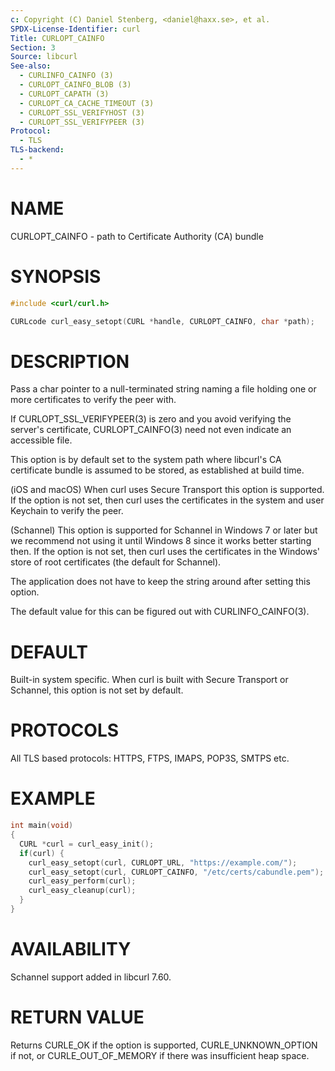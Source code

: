 ```yaml
---
c: Copyright (C) Daniel Stenberg, <daniel@haxx.se>, et al.
SPDX-License-Identifier: curl
Title: CURLOPT_CAINFO
Section: 3
Source: libcurl
See-also:
  - CURLINFO_CAINFO (3)
  - CURLOPT_CAINFO_BLOB (3)
  - CURLOPT_CAPATH (3)
  - CURLOPT_CA_CACHE_TIMEOUT (3)
  - CURLOPT_SSL_VERIFYHOST (3)
  - CURLOPT_SSL_VERIFYPEER (3)
Protocol:
  - TLS
TLS-backend:
  - *
---
```


# NAME

CURLOPT_CAINFO - path to Certificate Authority (CA) bundle

# SYNOPSIS

~~~c
#include <curl/curl.h>

CURLcode curl_easy_setopt(CURL *handle, CURLOPT_CAINFO, char *path);
~~~

# DESCRIPTION

Pass a char pointer to a null-terminated string naming a file holding one or
more certificates to verify the peer with.

If CURLOPT_SSL_VERIFYPEER(3) is zero and you avoid verifying the
server's certificate, CURLOPT_CAINFO(3) need not even indicate an
accessible file.

This option is by default set to the system path where libcurl's CA
certificate bundle is assumed to be stored, as established at build time.

(iOS and macOS) When curl uses Secure Transport this option is supported. If
the option is not set, then curl uses the certificates in the system and user
Keychain to verify the peer.

(Schannel) This option is supported for Schannel in Windows 7 or later but we
recommend not using it until Windows 8 since it works better starting then.
If the option is not set, then curl uses the certificates in the Windows'
store of root certificates (the default for Schannel).

The application does not have to keep the string around after setting this
option.

The default value for this can be figured out with CURLINFO_CAINFO(3).

# DEFAULT

Built-in system specific. When curl is built with Secure Transport or
Schannel, this option is not set by default.

# PROTOCOLS

All TLS based protocols: HTTPS, FTPS, IMAPS, POP3S, SMTPS etc.

# EXAMPLE

~~~c
int main(void)
{
  CURL *curl = curl_easy_init();
  if(curl) {
    curl_easy_setopt(curl, CURLOPT_URL, "https://example.com/");
    curl_easy_setopt(curl, CURLOPT_CAINFO, "/etc/certs/cabundle.pem");
    curl_easy_perform(curl);
    curl_easy_cleanup(curl);
  }
}
~~~

# AVAILABILITY

Schannel support added in libcurl 7.60.

# RETURN VALUE

Returns CURLE_OK if the option is supported, CURLE_UNKNOWN_OPTION if not, or
CURLE_OUT_OF_MEMORY if there was insufficient heap space.
